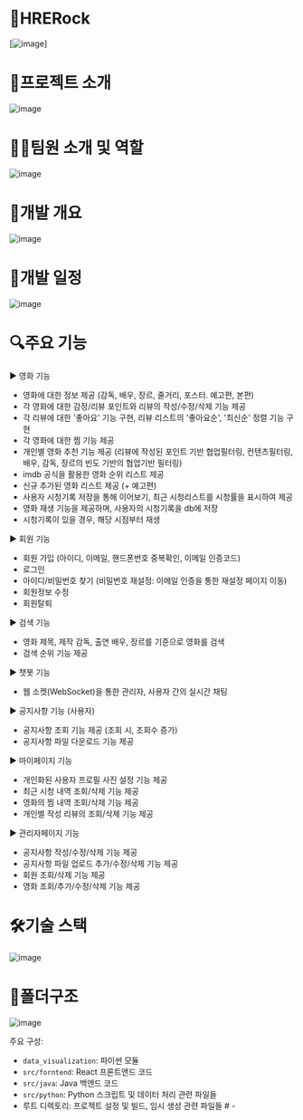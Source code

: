 # 🎥HRERock
[![image](https://user-images.githubusercontent.com/CNiZ1945/img1)]



# 📄프로젝트 소개

![image](https://github.com/user-attachments/assets/32d1aeba-536c-46d0-b5b8-4d9a05c84d26)


# 🧑‍💻팀원 소개 및 역할
![image](https://github.com/user-attachments/assets/c4fb1392-9ff1-4677-a53e-74204496bb8d)

# 📔개발 개요
![image](https://github.com/user-attachments/assets/1168a681-f2d2-4ec6-9e3c-261c491793bf)

# 📆개발 일정
![image](https://github.com/user-attachments/assets/dd3957bf-0aa7-4467-936b-1ed14a009064)

# 🔍주요 기능
▶ 영화 기능
  - 영화에 대한 정보 제공 (감독, 배우, 장르, 줄거리, 포스터. 예고편, 본편)
  - 각 영화에 대한 감정/리뷰 포인트와 리뷰의 작성/수정/삭제 기능 제공
  - 각 리뷰에 대한 '좋아요' 기능 구현, 리뷰 리스트의 '좋아요순', '최신순' 정렬 기능 구현
  - 각 영화에 대한 찜 기능 제공
  - 개인별 영화 추천 기능 제공 (리뷰에 작성된 포인트 기반 협업필터링, 컨텐츠필터링, 배우, 감독, 장르의 빈도 기반의 협업기반 필터링)
  - imdb 공식을 활용한 영화 순위 리스트 제공
  - 신규 추가된 영화 리스트 제공 (+ 예고편)
  - 사용자 시청기록 저장을 통해 이어보기, 최근 시청리스트를 시청률을 표시하여 제공
  - 영화 재생 기능을 제공하며, 사용자의 시청기록을 db에 저장
  - 시청기록이 있을 경우, 해당 시점부터 재생

▶ 회원 기능
  - 회원 가입 (아이디, 이메일, 핸드폰번호 중복확인, 이메일 인증코드)
  - 로그인
  - 아이디/비밀번호 찾기 (비밀번호 재설정: 이메일 인증을 통한 재설정 페이지 이동)
  - 회원정보 수정
  - 회원탈퇴

▶ 검색 기능
  - 영화 제목, 제작 감독, 출연 배우, 장르를 기준으로 영화를 검색
  - 검색 순위 기능 제공
    
▶ 챗봇 기능
  - 웹 소켓(WebSocket)을 통한 관리자, 사용자 간의 실시간 채팅

▶ 공지사항 기능 (사용자)
  - 공지사항 조회 기능 제공 (조회 시, 조회수 증가)
  - 공지사항 파일 다운로드 기능 제공

▶ 마이페이지 기능
  - 개인화된 사용자 프로필 사진 설정 기능 제공
  - 최근 시청 내역 조회/삭제 기능 제공
  - 영화의 찜 내역 조회/삭제 기능 제공
  - 개인별 작성 리뷰의 조회/삭제 기능 제공

▶ 관리자페이지 기능
  - 공지사항 작성/수정/삭제 기능 제공
  - 공지사항 파일 업로드 추가/수정/삭제 기능 제공
  - 회원 조회/삭제 기능 제공
  - 영화 조회/추가/수정/삭제 기능 제공

# 🛠기술 스택
![image](https://github.com/user-attachments/assets/5c50e200-db18-422e-8ced-23daf6265f54)

# 📂폴더구조
![image](https://github.com/user-attachments/assets/6caf035d-9fd3-4bf4-81c6-8ee24690ce23)





주요 구성:
- `data_visualization`: 파이썬 모듈
- `src/forntend`: React 프론트앤드 코드
- `src/java`: Java 백엔드 코드
- `src/python`: Python 스크립트 및 데이터 처리 관련 파일들
- 루트 디렉토리: 프로젝트 설정 및 빌드, 임시 생성 관련 파일들
#   - 
 
 
